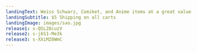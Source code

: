 ```yaml
---
landingText: Weiss Schwarz, Comiket, and Anime items at a great value
landingSubtitle: $5 Shipping on all carts
landingImage: images/sao.jpg
release1: s-QSL28cuzV
release2: s-j6S1-Me3k
release3: s-XXiMZ0WmC
---
```

